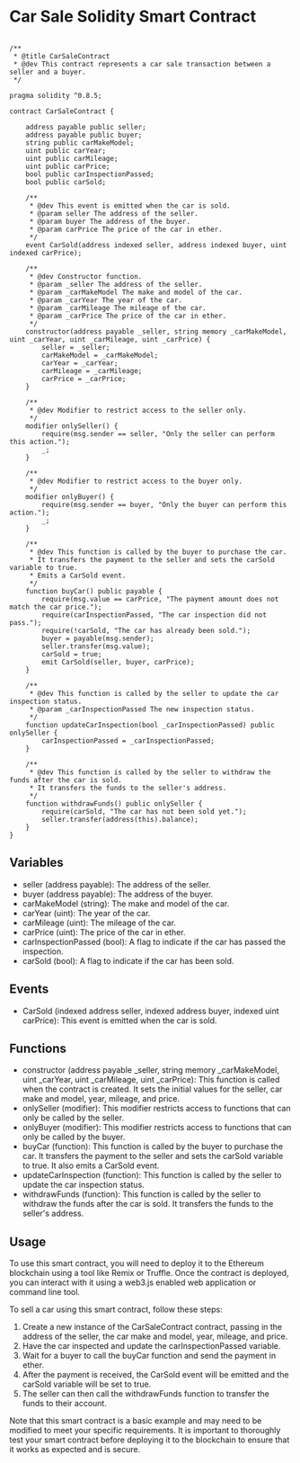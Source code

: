 # Car Sale Solidity Smart Contract

```solidity

/**
 * @title CarSaleContract
 * @dev This contract represents a car sale transaction between a seller and a buyer.
 */
 
pragma solidity ^0.8.5;

contract CarSaleContract {
    
    address payable public seller;
    address payable public buyer;
    string public carMakeModel;
    uint public carYear;
    uint public carMileage;
    uint public carPrice;
    bool public carInspectionPassed;
    bool public carSold;
    
    /**
     * @dev This event is emitted when the car is sold.
     * @param seller The address of the seller.
     * @param buyer The address of the buyer.
     * @param carPrice The price of the car in ether.
     */
    event CarSold(address indexed seller, address indexed buyer, uint indexed carPrice);
    
    /**
     * @dev Constructor function.
     * @param _seller The address of the seller.
     * @param _carMakeModel The make and model of the car.
     * @param _carYear The year of the car.
     * @param _carMileage The mileage of the car.
     * @param _carPrice The price of the car in ether.
     */
    constructor(address payable _seller, string memory _carMakeModel, uint _carYear, uint _carMileage, uint _carPrice) {
        seller = _seller;
        carMakeModel = _carMakeModel;
        carYear = _carYear;
        carMileage = _carMileage;
        carPrice = _carPrice;
    }

    /**
     * @dev Modifier to restrict access to the seller only.
     */
    modifier onlySeller() {
        require(msg.sender == seller, "Only the seller can perform this action.");
        _;
    }

    /**
     * @dev Modifier to restrict access to the buyer only.
     */
    modifier onlyBuyer() {
        require(msg.sender == buyer, "Only the buyer can perform this action.");
        _;
    }
    
    /**
     * @dev This function is called by the buyer to purchase the car.
     * It transfers the payment to the seller and sets the carSold variable to true.
     * Emits a CarSold event.
     */
    function buyCar() public payable {
        require(msg.value == carPrice, "The payment amount does not match the car price.");
        require(carInspectionPassed, "The car inspection did not pass.");
        require(!carSold, "The car has already been sold.");
        buyer = payable(msg.sender);
        seller.transfer(msg.value);
        carSold = true;
        emit CarSold(seller, buyer, carPrice);
    }
    
    /**
     * @dev This function is called by the seller to update the car inspection status.
     * @param _carInspectionPassed The new inspection status.
     */
    function updateCarInspection(bool _carInspectionPassed) public onlySeller {
        carInspectionPassed = _carInspectionPassed;
    }

    /**
     * @dev This function is called by the seller to withdraw the funds after the car is sold.
     * It transfers the funds to the seller's address.
     */
    function withdrawFunds() public onlySeller {
        require(carSold, "The car has not been sold yet.");
        seller.transfer(address(this).balance);
    }
}
```
## Variables
* seller (address payable): The address of the seller.
* buyer (address payable): The address of the buyer.
* carMakeModel (string): The make and model of the car.
* carYear (uint): The year of the car.
* carMileage (uint): The mileage of the car.
* carPrice (uint): The price of the car in ether.
* carInspectionPassed (bool): A flag to indicate if the car has passed the inspection.
* carSold (bool): A flag to indicate if the car has been sold.

## Events
* CarSold (indexed address seller, indexed address buyer, indexed uint carPrice): This event is emitted when the car is sold.

## Functions
* constructor (address payable _seller, string memory _carMakeModel, uint _carYear, uint _carMileage, uint _carPrice): This function is called when the contract is created. It sets the initial values for the seller, car make and model, year, mileage, and price.
* onlySeller (modifier): This modifier restricts access to functions that can only be called by the seller.
* onlyBuyer (modifier): This modifier restricts access to functions that can only be called by the buyer.
* buyCar (function): This function is called by the buyer to purchase the car. It transfers the payment to the seller and sets the carSold variable to true. It also emits a CarSold event.
* updateCarInspection (function): This function is called by the seller to update the car inspection status.
* withdrawFunds (function): This function is called by the seller to withdraw the funds after the car is sold. It transfers the funds to the seller's address.

## Usage
To use this smart contract, you will need to deploy it to the Ethereum blockchain using a tool like Remix or Truffle. Once the contract is deployed, you can interact with it using a web3.js enabled web application or command line tool.

To sell a car using this smart contract, follow these steps:

1. Create a new instance of the CarSaleContract contract, passing in the address of the seller, the car make and model, year, mileage, and price.
2. Have the car inspected and update the carInspectionPassed variable.
3. Wait for a buyer to call the buyCar function and send the payment in ether.
4. After the payment is received, the CarSold event will be emitted and the carSold variable will be set to true.
5. The seller can then call the withdrawFunds function to transfer the funds to their account.

Note that this smart contract is a basic example and may need to be modified to meet your specific requirements. It is important to thoroughly test your smart contract before deploying it to the blockchain to ensure that it works as expected and is secure.
